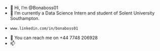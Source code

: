 - 👋 Hi, I’m @Bonaboss01
- 👀 I’m currently a Data Science Intern and student of Solent University Southampton.
-     www.linkedin.com/in/bonaboss01
- 💞️ You can reach me on +44 7748 206928
- 📫 

<!---
Bonaboss01/Bonaboss01 is a ✨ special ✨ repository because its `README.md` (this file) appears on your GitHub profile.
You can click the Preview link to take a look at your changes.
--->
